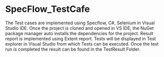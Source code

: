 # SpecFlow_TestCafe
The Test cases are implemented using Specflow, C#, Selenium in Visual Studio IDE.
Once the project is cloned and opened in VS IDE, the NuGet package manager auto installs the dependencies for the project.
Result report is implemented using Extent report. 
Tests will be displayed in Test explorer in Visual Studio from which Tests can be executed.
Once the test run is completed the result can be found in the TestResult Folder.
